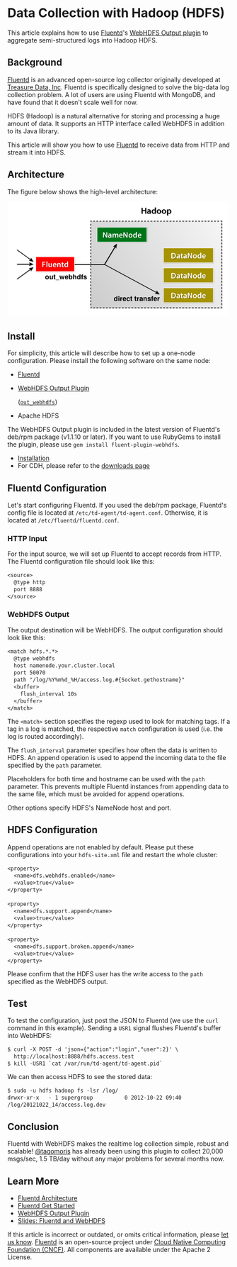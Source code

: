 # Data Collection with Hadoop \(HDFS\)

This article explains how to use [Fluentd](http://fluentd.org/)'s [WebHDFS Output plugin](http://github.com/fluent/fluent-plugin-webhdfs/) to aggregate semi-structured logs into Hadoop HDFS.

## Background

[Fluentd](http://fluentd.org/) is an advanced open-source log collector originally developed at [Treasure Data, Inc](http://www.treasuredata.com/). Fluentd is specifically designed to solve the big-data log collection problem. A lot of users are using Fluentd with MongoDB, and have found that it doesn't scale well for now.

HDFS \(Hadoop\) is a natural alternative for storing and processing a huge amount of data. It supports an HTTP interface called WebHDFS in addition to its Java library.

This article will show you how to use [Fluentd](http://fluentd.org/) to receive data from HTTP and stream it into HDFS.

## Architecture

The figure below shows the high-level architecture:

![HTTP-to-HDFS Overview](../.gitbook/assets/http-to-hdfs.png)

## Install

For simplicity, this article will describe how to set up a one-node configuration. Please install the following software on the same node:

* [Fluentd](http://fluentd.org/)
* [WebHDFS Output Plugin](https://github.com/fluent/fluent-plugin-webhdfs/)

  \([`out_webhdfs`](../output/webhdfs.md)\)

* Apache HDFS

The WebHDFS Output plugin is included in the latest version of Fluentd's deb/rpm package \(v1.1.10 or later\). If you want to use RubyGems to install the plugin, please use `gem install fluent-plugin-webhdfs`.

* [Installation](../installation/)
* For CDH, please refer to the [downloads page](https://www.cloudera.com/downloads.html)

## Fluentd Configuration

Let's start configuring Fluentd. If you used the deb/rpm package, Fluentd's config file is located at `/etc/td-agent/td-agent.conf`. Otherwise, it is located at `/etc/fluentd/fluentd.conf`.

### HTTP Input

For the input source, we will set up Fluentd to accept records from HTTP. The Fluentd configuration file should look like this:

```text
<source>
  @type http
  port 8888
</source>
```

### WebHDFS Output

The output destination will be WebHDFS. The output configuration should look like this:

```text
<match hdfs.*.*>
  @type webhdfs
  host namenode.your.cluster.local
  port 50070
  path "/log/%Y%m%d_%H/access.log.#{Socket.gethostname}"
  <buffer>
    flush_interval 10s
  </buffer>
</match>
```

The `<match>` section specifies the regexp used to look for matching tags. If a tag in a log is matched, the respective `match` configuration is used \(i.e. the log is routed accordingly\).

The `flush_interval` parameter specifies how often the data is written to HDFS. An append operation is used to append the incoming data to the file specified by the `path` parameter.

Placeholders for both time and hostname can be used with the `path` parameter. This prevents multiple Fluentd instances from appending data to the same file, which must be avoided for append operations.

Other options specify HDFS's NameNode host and port.

## HDFS Configuration

Append operations are not enabled by default. Please put these configurations into your `hdfs-site.xml` file and restart the whole cluster:

```text
<property>
  <name>dfs.webhdfs.enabled</name>
  <value>true</value>
</property>

<property>
  <name>dfs.support.append</name>
  <value>true</value>
</property>

<property>
  <name>dfs.support.broken.append</name>
  <value>true</value>
</property>
```

Please confirm that the HDFS user has the write access to the `path` specified as the WebHDFS output.

## Test

To test the configuration, just post the JSON to Fluentd \(we use the `curl` command in this example\). Sending a `USR1` signal flushes Fluentd's buffer into WebHDFS:

```text
$ curl -X POST -d 'json={"action":"login","user":2}' \
  http://localhost:8888/hdfs.access.test
$ kill -USR1 `cat /var/run/td-agent/td-agent.pid`
```

We can then access HDFS to see the stored data:

```text
$ sudo -u hdfs hadoop fs -lsr /log/
drwxr-xr-x   - 1 supergroup          0 2012-10-22 09:40 /log/20121022_14/access.log.dev
```

## Conclusion

Fluentd with WebHDFS makes the realtime log collection simple, robust and scalable! [@tagomoris](http://github.com/tagomoris) has already been using this plugin to collect 20,000 msgs/sec, 1.5 TB/day without any major problems for several months now.

## Learn More

* [Fluentd Architecture](https://www.fluentd.org/architecture)
* [Fluentd Get Started](../quickstart/)
* [WebHDFS Output Plugin](../output/webhdfs.md)
* [Slides: Fluentd and WebHDFS](http://www.slideshare.net/tagomoris/fluentd-and-webhdfs)

If this article is incorrect or outdated, or omits critical information, please [let us know](https://github.com/fluent/fluentd-docs-gitbook/issues?state=open). [Fluentd](http://www.fluentd.org/) is an open-source project under [Cloud Native Computing Foundation \(CNCF\)](https://cncf.io/). All components are available under the Apache 2 License.

